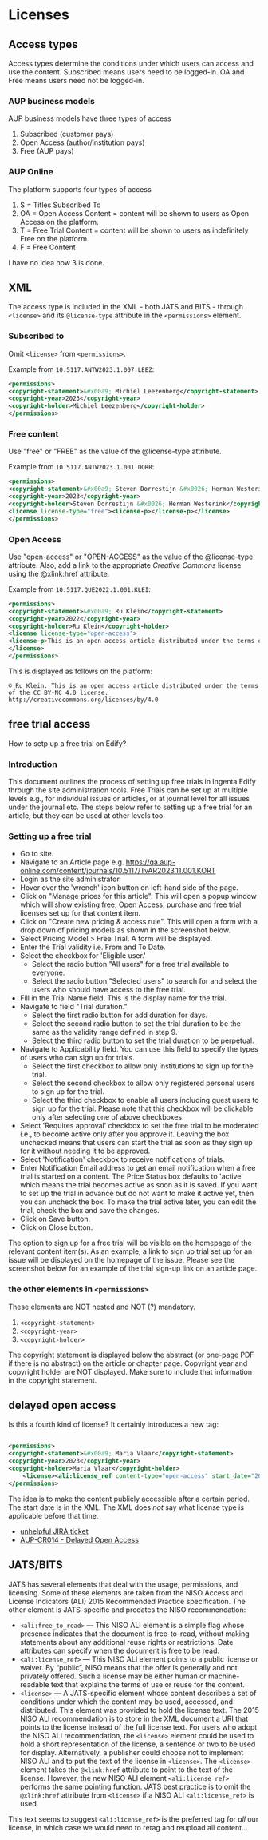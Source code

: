 # Licenses

## Access types
Access types determine the conditions under which users can access and use the content. Subscribed means users need to be logged-in. OA and Free means users need not be logged-in. 

### AUP business models
AUP business models have three types of access

1. Subscribed (customer pays)
2. Open Access (author/institution pays)
3. Free (AUP pays)

### AUP Online
The platform supports four types of access

1. S = Titles Subscribed To
2. OA = Open Access Content = content will be shown to users as Open Access on the platform.
3. T = Free Trial Content = content will be shown to users as indefinitely Free on the platform.
4. F = Free Content

I have no idea how 3 is done.

## XML
The access type is included in the XML - both JATS and BITS - through `<license>` and its `@license-type` attribute in  the `<permissions>` element.

### Subscribed to
Omit `<license>` from `<permissions>`.

Example from `10.5117.ANTW2023.1.007.LEEZ`:

```xml
<permissions>
<copyright-statement>&#x00a9; Michiel Leezenberg</copyright-statement>
<copyright-year>2023</copyright-year>
<copyright-holder>Michiel Leezenberg</copyright-holder>
</permissions>
```

### Free content
Use "free" or "FREE" as the value of the @license-type attribute.

Example from `10.5117.ANTW2023.1.001.DORR`:

```xml
<permissions>
<copyright-statement>&#x00a9; Steven Dorrestijn &#x0026; Herman Westerink</copyright-statement>
<copyright-year>2023</copyright-year>
<copyright-holder>Steven Dorrestijn &#x0026; Herman Westerink</copyright-holder>
<license license-type="free"><license-p></license-p></license>
</permissions>
```

### Open Access 
Use "open-access" or "OPEN-ACCESS" as the value of the @license-type attribute. Also, add a link to the appropriate _Creative Commons_ license using the @xlink:href attribute.

Example from `10.5117.QUE2022.1.001.KLEI`:

```xml
<permissions>
<copyright-statement>&#x00a9; Ru Klein</copyright-statement>
<copyright-year>2022</copyright-year>
<copyright-holder>Ru Klein</copyright-holder>
<license license-type="open-access">
<license-p>This is an open access article distributed under the terms of the CC BY-NC 4.0 license. <ext-link ext-link-type="uri" xlink:href="http://creativecommons.org/licenses/by/4.0/">http://creativecommons.org/licenses/by/4.0</ext-link></license-p>
</license>
</permissions>
```

This is displayed as follows on the platform:
```
© Ru Klein. This is an open access article distributed under the terms of the CC BY-NC 4.0 license. http://creativecommons.org/licenses/by/4.0
```

<!-- in reality, this works differently. the article journal actually reads `<license license-type="open">` but when I tried that with a book it failed -->


## free trial access
How to setp up a free trial on Edify?

### Introduction

This document outlines the process of setting up free trials in Ingenta Edify through the site administration tools. Free Trials can be set up at multiple levels e.g., for individual issues or articles, or at journal level for all issues under the journal etc. The steps below refer to setting up a free trial for an article, but they can be used at other levels too.

### Setting up a free trial

- Go to site.
- Navigate to an Article page e.g. https://qa.aup-online.com/content/journals/10.5117/TvAR2023.11.001.KORT
- Login as the site administrator.
- Hover over the 'wrench' icon button on left-hand side of the page.
- Click on "Manage prices for this article". This will open a popup window which will show existing free, Open Access, purchase and free trial licenses set up for that content item.
- Click on "Create new pricing & access rule". This will open a form with a drop down of pricing models as shown in the screenshot below.
- Select Pricing Model > Free Trial. A form will be displayed.
- Enter the Trial validity i.e. From and To Date. 
- Select the checkbox for 'Eligible user.'
  - Select the radio button "All users" for a free trial available to everyone.
  - Select the radio button "Selected users" to search for and select the users who should have access to the free trial. 
- Fill in the Trial Name field. This is the display name for the trial.
- Navigate to field "Trial duration."
  - Select the first radio button for add duration for days.
  - Select the second radio button to set the trial duration to be the same as the validity range defined in step 9.
  - Select the third radio button to set the trial duration to be perpetual. 
- Navigate to Applicability field. You can use this field to specify the types of users who can sign up for trials.
  - Select the first checkbox to allow only institutions to sign up for the trial.   
  - Select the second checkbox to allow only registered personal users to sign up for the trial.   
  - Select the third checkbox to enable all users including guest users to sign up for the trial. Please note that this checkbox will be clickable only after selecting one of above checkboxes.
- Select 'Requires approval' checkbox to set the free trial to be moderated i.e., to become active only after you approve it. Leaving the box unchecked means that users can start the trial as soon as they sign up for it without needing it to be approved.
- Select 'Notification' checkbox to receive notifications of trials.
- Enter Notification Email address to get an email notification when a free trial is started on a content. The Price Status box defaults to 'active' which means the trial becomes active as soon as it is saved. If you want to set up the trial in advance but do not want to make it active yet, then you can uncheck the box. To make the trial active later, you can edit the trial, check the box and save the changes.
- Click on Save button.
- Click on Close button.

The option to sign up for a free trial will be visible on the homepage of the relevant content item(s). As an example, a link to sign up trial set up for an issue will be displayed on the homepage of the issue. Please see the screenshot below for an example of the trial sign-up link on an article page.

### the other elements in `<permissions>`
These elements are NOT nested and NOT (?) mandatory.

1. `<copyright-statement>`
2. `<copyright-year>`
3. `<copyright-holder>`

The copyright statement is displayed below the abstract (or one-page PDF if there is no abstract) on the article or chapter page. Copyright year and copyright holder are NOT displayed. Make sure to include that information in the copyright statement.

## delayed open access
Is this a fourth kind of license? It certainly introduces a new tag:

```xml

<permissions>
<copyright-statement>&#x00a9; Maria Vlaar</copyright-statement>
<copyright-year>2023</copyright-year>
<copyright-holder>Maria Vlaar</copyright-holder>
    <license><ali:license_ref content-type="open-access" start_date="2023-07-05" xmlns:ali="http://www.niso.org/schemas/ali/1.0/">https://creativecommons.org/licenses/by-nc-nd/4.0/</ali:license_ref></license>
</permissions>

```

The idea is to make the content publicly accessible after a certain period. The start date is in the XML. The XML does _not_ say what license type is applicable before that time.

- [unhelpful JIRA ticket](https://jira.ingenta.com/jira/servicedesk/customer/portal/5/IEH-3693)
- [AUP-CR014 - Delayed Open Access](https://confluence.ingenta.com/confluence/display/AUP/AUP-CR014+-+Delayed+Open+Access)


## JATS/BITS

JATS has several elements that deal with the usage, permissions, and licensing. Some of these elements are taken from the NISO Access and License Indicators (ALI) 2015 Recommended Practice specification. The other element is JATS-specific and predates the NISO recommendation:

- `<ali:free_to_read>` — This NISO ALI element is a simple flag whose presence indicates that the document is free-to-read, without making statements about any additional reuse rights or restrictions. Date attributes can specify when the document is free to be read.
- `<ali:license_ref>` — This NISO ALI element points to a public license or waiver. By “public”, NISO means that the offer is generally and not privately offered. Such a license may be either human or machine-readable text that explains the terms of use or reuse for the content.
- `<license>` — A JATS-specific element whose content describes a set of conditions under which the content may be used, accessed, and distributed. This element was provided to hold the license text. The 2015 NISO ALI recommendation is to store in the XML document a URI that points to the license instead of the full license text. For users who adopt the NISO ALI recommendation, the `<license>` element could be used to hold a short representation of the license, a sentence or two to be used for display. Alternatively, a publisher could choose not to implement NISO ALI and to put the text of the license in `<license>`. The `<license>` element takes the `@xlink:href` attribute to point to the text of the license. However, the new NISO ALI element `<ali:license_ref>` performs the same pointing function. JATS best practice is to omit the `@xlink:href` attribute from `<license>` if a NISO ALI `<ali:license_ref>` is used.

This text seems to suggest `<ali:license_ref>` is the preferred tag for _all_ our license, in which case we would need to retag and reupload all content...
